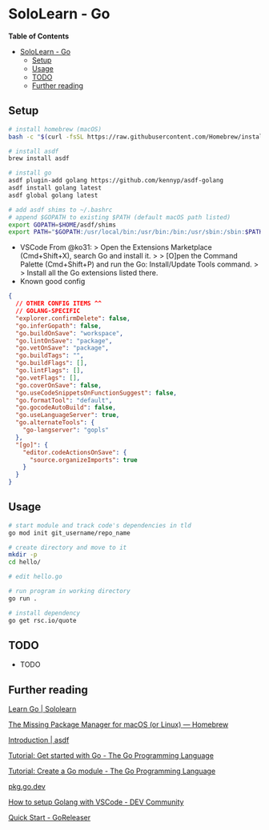 # SoloLearn - Go

**Table of Contents**
* [SoloLearn - Go](#sololearn---go)
  * [Setup](#setup)
  * [Usage](#usage)
  * [TODO](#todo)
  * [Further reading](#further-reading)

## Setup
```bash
# install homebrew (macOS)
bash -c "$(curl -fsSL https://raw.githubusercontent.com/Homebrew/install/HEAD/install.sh)"

# install asdf
brew install asdf

# install go
asdf plugin-add golang https://github.com/kennyp/asdf-golang
asdf install golang latest
asdf global golang latest

# add asdf shims to ~/.bashrc
# append $GOPATH to existing $PATH (default macOS path listed)
export GOPATH=$HOME/asdf/shims
export PATH="$GOPATH:/usr/local/bin:/usr/bin:/bin:/usr/sbin:/sbin:$PATH"
```

* VSCode
  From @ko31: > Open the Extensions Marketplace (Cmd+Shift+X), search Go and install it. > > [O]pen the Command Palette (Cmd+Shift+P) and run the Go: Install/Update Tools command. > > Install all the Go extensions listed there.
* Known good config

```json
{
  // OTHER CONFIG ITEMS ^^
  // GOLANG-SPECIFIC
  "explorer.confirmDelete": false,
  "go.inferGopath": false,
  "go.buildOnSave": "workspace",
  "go.lintOnSave": "package",
  "go.vetOnSave": "package",
  "go.buildTags": "",
  "go.buildFlags": [],
  "go.lintFlags": [],
  "go.vetFlags": [],
  "go.coverOnSave": false,
  "go.useCodeSnippetsOnFunctionSuggest": false,
  "go.formatTool": "default",
  "go.gocodeAutoBuild": false,
  "go.useLanguageServer": true,
  "go.alternateTools": {
    "go-langserver": "gopls"
  },
  "[go]": {
    "editor.codeActionsOnSave": {
      "source.organizeImports": true
    }
  }
}
```

## Usage

```bash
# start module and track code's dependencies in tld
go mod init git_username/repo_name

# create directory and move to it
mkdir -p
cd hello/

# edit hello.go

# run program in working directory
go run .

# install dependency
go get rsc.io/quote
```

## TODO

* TODO

## Further reading

[Learn Go | Sololearn](https://www.sololearn.com/learning/1164)

[The Missing Package Manager for macOS (or Linux) — Homebrew](https://brew.sh/)

[Introduction | asdf](https://asdf-vm.com/guide/introduction.html)

[Tutorial: Get started with Go - The Go Programming Language](https://golang.org/doc/tutorial/getting-started)

[Tutorial: Create a Go module - The Go Programming Language](https://golang.org/doc/tutorial/create-module)

[pkg.go.dev](https://pkg.go.dev/)

[How to setup Golang with VSCode - DEV Community](https://dev.to/ko31/how-to-setup-golang-with-vscode-1i4i)

[Quick Start - GoReleaser](https://goreleaser.com/quick-start/)

